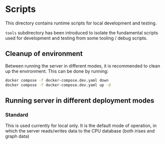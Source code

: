 # Scripts

This directory contains runtime scripts for local development and testing.

`tools` subdirectory has been introduced to isolate the fundamental scripts used for development and testing from some tooling / debug scripts.

## Cleanup of environment

Between running the server in different modes, it is recommended to clean up the environment. This can be done by running:

```bash
docker compose -f docker-compose.dev.yaml down
docker compose -f docker-compose.dev.yaml up -d
```

## Running server in different deployment modes

### Standard

This is used currently for local only. It is the default mode of operation, in which the server reads/writes data to the CPU database (both irises and graph data)